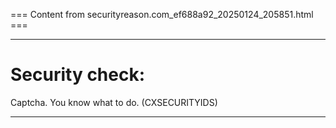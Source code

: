 === Content from securityreason.com_ef688a92_20250124_205851.html ===


---

# Security check:

Captcha. You know what to do. (CXSECURITYIDS)

---


